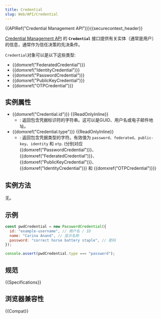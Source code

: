 ```yaml
---
title: Credential
slug: Web/API/Credential
---
```


{{APIRef("Credential Management API")}}{{securecontext_header}}

[Credential Management API](/zh-CN/docs/Web/API/Credential_Management_API) 的 **`Credential`** 接口提供有关实体（通常是用户）的信息，通常作为信任决策的先决条件。

`Credential`对象可以是以下这些类型:

- {{domxref("FederatedCredential")}}
- {{domxref("IdentityCredential")}}
- {{domxref("PasswordCredential")}}
- {{domxref("PublicKeyCredential")}}
- {{domxref("OTPCredential")}}

## 实例属性

- {{domxref("Credential.id")}} {{ReadOnlyInline}}
  - : 返回包含凭据标识符的字符串。这可以是GUID、用户名或电子邮件地址。
- {{domxref("Credential.type")}} {{ReadOnlyInline}}
  - : 返回包含凭据类型的字符。有效值为 `password`、`federated`、`public-key`、`identity` 和 `otp`. (分别对应 {{domxref("PasswordCredential")}}、{{domxref("FederatedCredential")}}、{{domxref("PublicKeyCredential")}}、{{domxref("IdentityCredential")}} 和 {{domxref("OTPCredential")}})

## 实例方法

无。

## 示例

```js
const pwdCredential = new PasswordCredential({
  id: "example-username", // 用户名 / ID
  name: "Carina Anand", // 显示名称
  password: "correct horse battery staple", // 密码
});

console.assert(pwdCredential.type === "password");
```

## 规范

{{Specifications}}

## 浏览器兼容性

{{Compat}}
